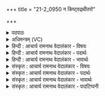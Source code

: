 +++
title = "21-2_0950 न किष्ट्वद्रथीतरो"

+++
<details><summary>पदपाठः</summary>

न। किः꣣। त्व꣢त्। र꣣थी꣡त꣢रः। हरी꣢꣯इ꣡ति꣢। यत्। इ꣣न्द्र। य꣡च्छ꣢꣯से। न। किः꣣। त्वा। अ꣡नु꣢꣯। म꣣ज्म꣡ना꣢। न। किः꣣। स्व꣡श्वः꣢꣯। सु꣣। अ꣡श्वः꣢꣯। आ꣡नशे। ९५०।
</details>

<details><summary>अधिमन्त्रम् (VC)</summary>

- इन्द्रः
- गोतमो राहूगणः
- अनुष्टुप्
- गान्धारः
</details>

<details><summary>हिन्दी : आचार्य रामनाथ वेदालंकार - विषयः</summary>

पुनः जीवात्मा को सम्बोधन किया गया है।
</details>

<details><summary>हिन्दी : आचार्य रामनाथ वेदालंकार - पदार्थः</summary>

पदार्थान्वय -  हे(इन्द्र)विघ्नों को विदीर्ण करनेवाले जीवात्मन्! (न किः)कोई भी नहीं(त्वत्)तेरी अपेक्षा(रथीतरः)अधिक प्रशस्त रथारोही है, (यत्)क्योंकि,तू(हरी)ज्ञानेन्द्रिय-कर्मेन्द्रिय-रूप घोड़ों को(यच्छसे)शरीररूप रथ में नियन्त्रित किये रखता है।(न किः)कोई भी नहीं(त्वा)तेरी(मज्मना)बल में(अनु)बराबरी करता है।(न किः)कोई भी नहीं(स्वश्वः)उत्कृष्ट घोड़ोंवाला भी(आनशे)तेरे बराबर हो सकता है ॥२॥
</details>

<details><summary>हिन्दी : आचार्य रामनाथ वेदालंकार - भावार्थः</summary>

भावार्थ -  प्रोद्बोधन दिया हुआ जीवात्मा जब वीररस को अपने अन्दर सञ्चारित करता है तब कोई भी अन्य उसकी बराबरी नहीं कर सकता ॥२॥
</details>

<details><summary>संस्कृत : आचार्य रामनाथ वेदालंकार - विषयः</summary>

अथ पुनर्जीवात्मा सम्बोध्यते।
</details>

<details><summary>संस्कृत : आचार्य रामनाथ वेदालंकार - पदार्थः</summary>

पदार्थान्वय -  हे(इन्द्र)विघ्नविद्रावक जीवात्मन्! (न किः)न कोऽपि(त्वत्)त्वदपक्षेया(रथीतरः)अतिशयेन प्रशस्तः रथारोही अस्ति, (यत्)यस्मात्,त्वम्(हरी)ज्ञानेन्द्रियकर्मेन्द्रियरूपौ अश्वौ(यच्छसे)देहरथे नियन्त्रयसि।(न किः)न कश्चित्(त्वा)त्वाम्(मज्मना)बलेन।[मज्म इति बलनाम। निघं० २।९।] (अनु)अनुकरोति।(न किः)नैव कश्चित्(स्वश्वः)शोभनाश्वः अपि(आनशे)त्वां व्याप्नोति,त्वत्तुल्योऽस्तीति भावः ॥२॥२
</details>

<details><summary>संस्कृत : आचार्य रामनाथ वेदालंकार - भावार्थः</summary>

भावार्थ -  प्रोद्बोधितो जीवात्मा यदा वीररसं स्वात्मनि सञ्चारयति तदा न कोऽप्यन्यस्तत्तुल्यतां कर्त्तुमर्हति ॥२॥
</details>

<details><summary>संस्कृत : आचार्य रामनाथ वेदालंकार - पादटिप्पनी</summary>

टिप्पनी -   १. ऋ० १।८४।६। २. ऋग्भाष्ये दयानन्दर्षिर्मन्त्रमिमं सभाध्यक्षसेनाध्यक्षविषये व्याख्यातवान्।
</details>